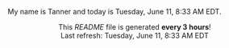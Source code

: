 My name is Tanner and today is Tuesday, June 11, 8:33 AM EDT.

<p align="center">This <i>README</i> file is generated <b>every 3 hours</b>!</br>Last refresh: Tuesday, June 11, 8:33 AM EDT<br /></p>
